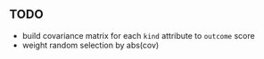 ## TODO

  - build covariance matrix for each `kind` attribute to `outcome` score
  - weight random selection by abs(cov)